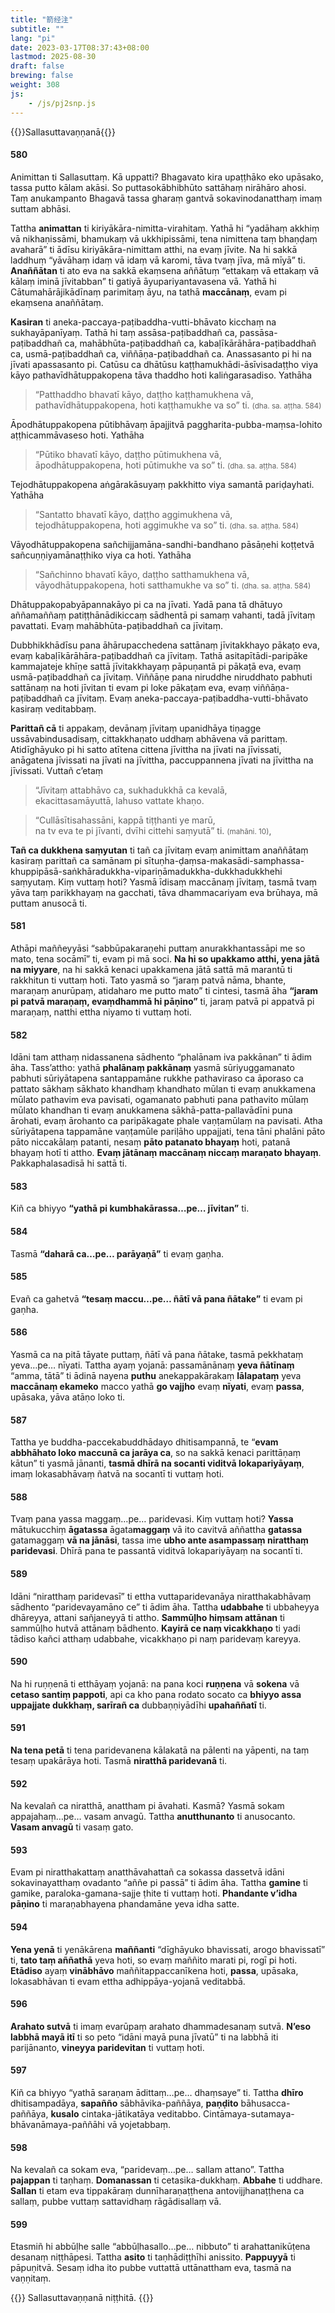 ```yaml
---
title: "箭经注"
subtitle: ""
lang: "pi"
date: 2023-03-17T08:37:43+08:00
lastmod: 2025-08-30
draft: false
brewing: false
weight: 308
js:
    - /js/pj2snp.js
---
```


{{<subtitle>}}Sallasuttavaṇṇanā{{</subtitle>}}

#### 580

Animittan ti Sallasuttaṃ. Kā uppatti? Bhagavato kira upaṭṭhāko eko upāsako, tassa putto kālam akāsi. So puttasokābhibhūto sattāhaṃ nirāhāro ahosi. Taṃ anukampanto Bhagavā tassa gharaṃ gantvā sokavinodanatthaṃ imaṃ suttam abhāsi.

Tattha **animattan** ti kiriyākāra-nimitta-virahitaṃ. Yathā hi “yadāhaṃ akkhiṃ vā nikhaṇissāmi, bhamukaṃ vā ukkhipissāmi, tena nimittena taṃ bhaṇḍaṃ avaharā” ti ādīsu kiriyākāra-nimittam atthi, na evaṃ jīvite. Na hi sakkā laddhuṃ “yāvāhaṃ idaṃ vā idaṃ vā karomi, tāva tvaṃ jīva, mā mīyā” ti. **Anaññātan** ti ato eva na sakkā ekaṃsena aññātuṃ “ettakaṃ vā ettakaṃ vā kālaṃ iminā jīvitabban” ti gatiyā āyupariyantavasena vā. Yathā hi Cātumahārājikādīnaṃ parimitaṃ āyu, na tathā **maccānaṃ**, evam pi ekaṃsena anaññātaṃ.

**Kasiran** ti aneka-paccaya-paṭibaddha-vutti-bhāvato kicchaṃ na sukhayāpanīyaṃ. Tathā hi taṃ assāsa-paṭibaddhañ ca, passāsa-paṭibaddhañ ca, mahābhūta-paṭibaddhañ ca, kabaḷīkārāhāra-paṭibaddhañ ca, usmā-paṭibaddhañ ca, viññāṇa-paṭibaddhañ ca. Anassasanto pi hi na jīvati apassasanto pi. Catūsu ca dhātūsu kaṭṭhamukhādi-āsīvisadaṭṭho viya kāyo pathavīdhātuppakopena tāva thaddho hoti kaliṅgarasadiso. Yathāha

> “Patthaddho bhavatī kāyo, daṭṭho kaṭṭhamukhena vā,  
> pathavīdhātuppakopena, hoti kaṭṭhamukhe va so” ti. <small>(dha. sa. aṭṭha. 584)</small>

Āpodhātuppakopena pūtibhāvaṃ āpajjitvā paggharita-pubba-maṃsa-lohito aṭṭhicammāvaseso hoti. Yathāha

> “Pūtiko bhavatī kāyo, daṭṭho pūtimukhena vā,  
> āpodhātuppakopena, hoti pūtimukhe va so” ti. <small>(dha. sa. aṭṭha. 584)</small>

Tejodhātuppakopena aṅgārakāsuyaṃ pakkhitto viya samantā pariḍayhati. Yathāha

> “Santatto bhavatī kāyo, daṭṭho aggimukhena vā,  
> tejodhātuppakopena, hoti aggimukhe va so” ti. <small>(dha. sa. aṭṭha. 584)</small>

Vāyodhātuppakopena sañchijjamāna-sandhi-bandhano pāsāṇehi koṭṭetvā sañcuṇṇiyamānaṭṭhiko viya ca hoti. Yathāha

> “Sañchinno bhavatī kāyo, daṭṭho satthamukhena vā,  
> vāyodhātuppakopena, hoti satthamukhe va so” ti. <small>(dha. sa. aṭṭha. 584)</small>

Dhātuppakopabyāpannakāyo pi ca na jīvati. Yadā pana tā dhātuyo aññamaññaṃ patiṭṭhānādikiccaṃ sādhentā pi samaṃ vahanti, tadā jīvitaṃ pavattati. Evaṃ mahābhūta-paṭibaddhañ ca jīvitaṃ.

Dubbhikkhādīsu pana āhārupacchedena sattānaṃ jīvitakkhayo pākaṭo eva, evaṃ kabaḷīkārāhāra-paṭibaddhañ ca jīvitaṃ. Tathā asitapītādi-paripāke kammajateje khīṇe sattā jīvitakkhayaṃ pāpuṇantā pi pākaṭā eva, evaṃ usmā-paṭibaddhañ ca jīvitaṃ. Viññāṇe pana niruddhe niruddhato pabhuti sattānaṃ na hoti jīvitan ti evam pi loke pākaṭam eva, evaṃ viññāṇa-paṭibaddhañ ca jīvitaṃ. Evaṃ aneka-paccaya-paṭibaddha-vutti-bhāvato kasiraṃ veditabbaṃ.

**Parittañ cā** ti appakaṃ, devānaṃ jīvitaṃ upanidhāya tiṇagge ussāvabindusadisaṃ, cittakkhaṇato uddhaṃ abhāvena vā parittaṃ. Atidīghāyuko pi hi satto atītena cittena jīvittha na jīvati na jīvissati, anāgatena jīvissati na jīvati na jīvittha, paccuppannena jīvati na jīvittha na jīvissati. Vuttañ c’etaṃ

> “Jīvitaṃ attabhāvo ca, sukhadukkhā ca kevalā,  
> ekacittasamāyuttā, lahuso vattate khaṇo.

> “Cullāsītisahassāni, kappā tiṭṭhanti ye marū,  
> na tv eva te pi jīvanti, dvīhi cittehi saṃyutā” ti. <small>(mahāni. 10)</small>,

**Tañ ca dukkhena saṃyutan** ti tañ ca jīvitaṃ evaṃ animittam anaññātaṃ kasiraṃ parittañ ca samānam pi sītuṇha-ḍaṃsa-makasādi-samphassa-khuppipāsā-saṅkhāradukkha-vipariṇāmadukkha-dukkhadukkhehi saṃyutaṃ. Kiṃ vuttaṃ hoti? Yasmā īdisaṃ maccānaṃ jīvitaṃ, tasmā tvaṃ yāva taṃ parikkhayaṃ na gacchati, tāva dhammacariyam eva brūhaya, mā puttam anusocā ti.

#### 581

Athāpi maññeyyāsi “sabbūpakaraṇehi puttaṃ anurakkhantassāpi me so mato, tena socāmī” ti, evam pi mā soci. **Na hi so upakkamo atthi, yena jātā na miyyare**, na hi sakkā kenaci upakkamena jātā sattā mā marantū ti rakkhitun ti vuttaṃ hoti. Tato yasmā so “jaraṃ patvā nāma, bhante, maraṇaṃ anurūpaṃ, atidaharo me putto mato” ti cintesi, tasmā āha **“jaram pi patvā maraṇaṃ, evaṃdhammā hi pāṇino”** ti, jaraṃ patvā pi appatvā pi maraṇaṃ, natthi ettha niyamo ti vuttaṃ hoti.

#### 582

Idāni tam atthaṃ nidassanena sādhento “phalānam iva pakkānan” ti ādim āha. Tass’attho: yathā **phalānaṃ pakkānaṃ** yasmā sūriyuggamanato pabhuti sūriyātapena santappamāne rukkhe pathaviraso ca āporaso ca pattato sākhaṃ sākhato khandhaṃ khandhato mūlan ti evaṃ anukkamena mūlato pathavim eva pavisati, ogamanato pabhuti pana pathavito mūlaṃ mūlato khandhan ti evaṃ anukkamena sākhā-patta-pallavādīni puna ārohati, evaṃ ārohanto ca paripākagate phale vaṇṭamūlaṃ na pavisati. Atha sūriyātapena tappamāne vaṇṭamūle pariḷāho uppajjati, tena tāni phalāni pāto pāto niccakālaṃ patanti, nesaṃ **pāto patanato bhayaṃ** hoti, patanā bhayaṃ hotī ti attho. **Evaṃ jātānaṃ maccānaṃ niccaṃ maraṇato bhayaṃ**. Pakkaphalasadisā hi sattā ti.

#### 583

Kiñ ca bhiyyo **“yathā pi kumbhakārassa…pe… jīvitan”** ti.

#### 584

Tasmā **“daharā ca…pe… parāyaṇā”** ti evaṃ gaṇha.

#### 585

Evañ ca gahetvā **“tesaṃ maccu…pe… ñātī vā pana ñātake”** ti evam pi gaṇha.

#### 586

Yasmā ca na pitā tāyate puttaṃ, ñātī vā pana ñātake, tasmā pekkhataṃ yeva…pe… nīyati. Tattha ayaṃ yojanā: passamānānaṃ **yeva ñātīnaṃ** “amma, tātā” ti ādinā nayena **puthu** anekappakārakaṃ **lālapataṃ** yeva **maccānaṃ ekameko** macco yathā **go vajjho** evaṃ **nīyati**, evaṃ **passa**, upāsaka, yāva atāṇo loko ti.

#### 587

Tattha ye buddha-paccekabuddhādayo dhitisampannā, te “**evam abbhāhato loko maccunā ca jarāya ca**, so na sakkā kenaci parittāṇaṃ kātun” ti yasmā jānanti, **tasmā dhīrā na socanti viditvā lokapariyāyaṃ**, imaṃ lokasabhāvaṃ ñatvā na socantī ti vuttaṃ hoti.

#### 588

Tvaṃ pana yassa maggaṃ…pe… paridevasi. Kiṃ vuttaṃ hoti? **Yassa** mātukucchiṃ **āgatassa** āgata**maggaṃ** vā ito cavitvā aññattha **gatassa** gatamaggaṃ **vā na jānāsi**, tassa ime **ubho ante asampassaṃ niratthaṃ paridevasi**. Dhīrā pana te passantā viditvā lokapariyāyaṃ na socantī ti.

#### 589

Idāni “niratthaṃ paridevasī” ti ettha vuttaparidevanāya niratthakabhāvaṃ sādhento “paridevayamāno ce” ti ādim āha. Tattha **udabbahe** ti ubbaheyya dhāreyya, attani sañjaneyyā ti attho. **Sammūḷho hiṃsam attānan** ti sammūḷho hutvā attānaṃ bādhento. **Kayirā ce naṃ vicakkhaṇo** ti yadi tādiso kañci atthaṃ udabbahe, vicakkhaṇo pi naṃ paridevaṃ kareyya.

#### 590

Na hi ruṇṇenā ti etthāyaṃ yojanā: na pana koci **ruṇṇena** vā **sokena** vā **cetaso santiṃ pappoti**, api ca kho pana rodato socato ca **bhiyyo assa uppajjate dukkhaṃ, sarīrañ ca** dubbaṇṇiyādīhi **upahaññatī** ti.

#### 591

**Na tena petā** ti tena paridevanena kālakatā na pālenti na yāpenti, na taṃ tesaṃ upakārāya hoti. Tasmā **niratthā paridevanā** ti.

#### 592

Na kevalañ ca niratthā, anattham pi āvahati. Kasmā? Yasmā sokam appajahaṃ…pe… vasam anvagū. Tattha **anutthunanto** ti anusocanto. **Vasam anvagū** ti vasaṃ gato.

#### 593

Evam pi niratthakattaṃ anatthāvahattañ ca sokassa dassetvā idāni sokavinayatthaṃ ovadanto “aññe pi passā” ti ādim āha. Tattha **gamine** ti gamike, paraloka-gamana-sajje ṭhite ti vuttaṃ hoti. **Phandante v’idha pāṇino** ti maraṇabhayena phandamāne yeva idha satte.

#### 594

**Yena yenā** ti yenākārena **maññanti** “dīghāyuko bhavissati, arogo bhavissatī” ti, **tato taṃ aññathā** yeva hoti, so evaṃ maññito marati pi, rogī pi hoti. **Etādiso** ayaṃ **vinābhāvo** maññitappaccanīkena hoti, **passa**, upāsaka, lokasabhāvan ti evam ettha adhippāya-yojanā veditabbā.

#### 596

**Arahato sutvā** ti imaṃ evarūpaṃ arahato dhammadesanaṃ sutvā. **N’eso labbhā mayā itī** ti so peto “idāni mayā puna jīvatū” ti na labbhā iti parijānanto, **vineyya paridevitan** ti vuttaṃ hoti.

#### 597

Kiñ ca bhiyyo “yathā saraṇam ādittaṃ…pe… dhaṃsaye” ti. Tattha **dhīro** dhitisampadāya, **sapañño** sābhāvika-paññāya, **paṇḍito** bāhusacca-paññāya, **kusalo** cintaka-jātikatāya veditabbo. Cintāmaya-sutamaya-bhāvanāmaya-paññāhi vā yojetabbaṃ.

#### 598

Na kevalañ ca sokam eva, “paridevaṃ…pe… sallam attano”. Tattha **pajappan** ti taṇhaṃ. **Domanassan** ti cetasika-dukkhaṃ. **Abbahe** ti uddhare. **Sallan** ti etam eva tippakāraṃ dunnīharaṇaṭṭhena antovijjhanaṭṭhena ca sallaṃ, pubbe vuttaṃ sattavidhaṃ rāgādisallaṃ vā.

#### 599

Etasmiñ hi abbūḷhe salle “abbūḷhasallo…pe… nibbuto” ti arahattanikūṭena desanaṃ niṭṭhāpesi. Tattha **asito** ti taṇhādiṭṭhīhi anissito. **Pappuyyā** ti pāpuṇitvā. Sesaṃ idha ito pubbe vuttattā uttānattham eva, tasmā na vaṇṇitaṃ.

{{<eof>}}
    Sallasuttavaṇṇanā niṭṭhitā.
{{</eof>}}